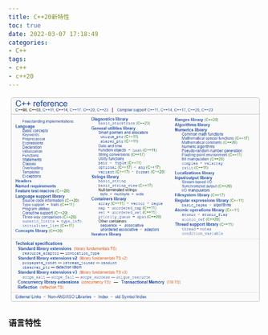 ```yaml
---
title: C++20新特性
toc: true
date: 2022-03-07 17:18:49
categories:
- C++
tags:
- c++
- c++20
---
```


<center>
    <img src="32/teaser-image.png" />
</center>
<!-- more -->

### 语言特性


